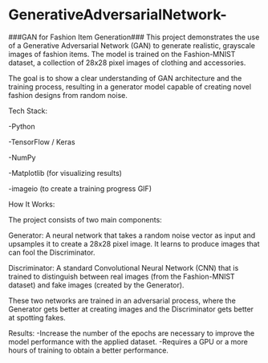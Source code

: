 # GenerativeAdversarialNetwork-


###GAN for Fashion Item Generation###
This project demonstrates the use of a Generative Adversarial Network (GAN) to generate realistic, grayscale images of fashion items. The model is trained on the Fashion-MNIST dataset, a collection of 28x28 pixel images of clothing and accessories.

The goal is to show a clear understanding of GAN architecture and the training process, resulting in a generator model capable of creating novel fashion designs from random noise.

Tech Stack:

-Python

-TensorFlow / Keras

-NumPy

-Matplotlib (for visualizing results)

-imageio (to create a training progress GIF)

How It Works:

The project consists of two main components:

Generator: A neural network that takes a random noise vector as input and upsamples it to create a 28x28 pixel image. It learns to produce images that can fool the Discriminator.

Discriminator: A standard Convolutional Neural Network (CNN) that is trained to distinguish between real images (from the Fashion-MNIST dataset) and fake images (created by the Generator).

These two networks are trained in an adversarial process, where the Generator gets better at creating images and the Discriminator gets better at spotting fakes.


Results:
-Increase the number of the epochs are necessary to improve the model performance with the applied dataset.
-Requires a GPU or a more hours of training to obtain a better performance.
